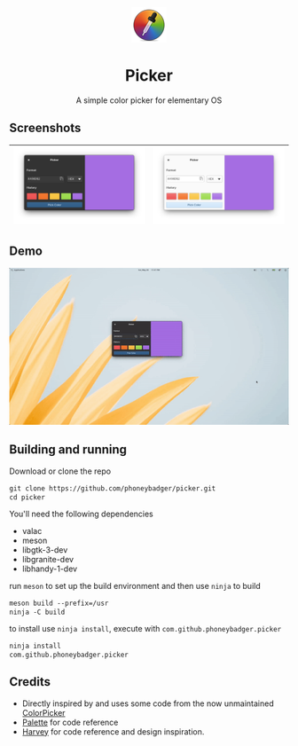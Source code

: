 <div align="center">
  <div align="center">
    <img src="data/icons/png/64.png" width="64">
  </div>
  <h1 align="center">Picker</h1>
  <div align="center">A simple color picker for elementary OS</div>
</div>

## Screenshots
| ![Screenshot of app window in dark mode](data/screenshots/window-dark.png) | ![Screenshot of app window in light mode](data/screenshots/window-light.png) |
|----------------------------------------------------------------------------|------------------------------------------------------------------------------|

## Demo
![Demo gif of the app being used](data/demo/demo.gif)

## Building and running
Download or clone the repo
```
git clone https://github.com/phoneybadger/picker.git
cd picker
```
You'll need the following dependencies
- valac
- meson
- libgtk-3-dev
- libgranite-dev
- libhandy-1-dev

run `meson` to set up the build environment and then use `ninja` to build
```
meson build --prefix=/usr
ninja -C build
```
to install use `ninja install`, execute with `com.github.phoneybadger.picker`
```
ninja install
com.github.phoneybadger.picker
```

## Credits
- Directly inspired by and uses some code from the now unmaintained [ColorPicker](https://github.com/RonnyDo/ColorPicker)
- [Palette](https://github.com/cassidyjames/palette) for code reference
- [Harvey](https://github.com/danrabbit/harvey) for code reference and design inspiration.
